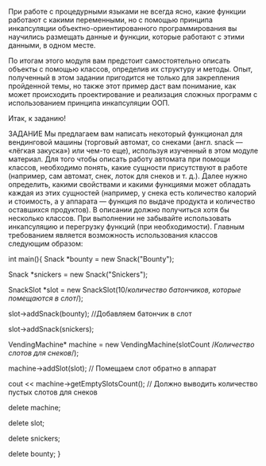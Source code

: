 При работе с процедурными языками не всегда ясно, какие функции работают с какими переменными, но с помощью принципа инкапсуляции объектно-ориентированного программирования вы научились размещать данные и функции, которые работают с этими данными, в одном месте.

По итогам этого модуля вам предстоит самостоятельно описать объекты с помощью классов, определив их структуру и методы. Опыт, полученный в этом задании пригодится не только для закрепления пройденной темы, но также этот пример даст вам понимание, как может происходить проектирование и реализация сложных программ с использованием принципа инкапсуляции ООП.

Итак, к заданию!

ЗАДАНИЕ
Мы предлагаем вам написать некоторый функционал для вендинговой машины (торговый автомат, со снеками (англ. snack — «лёгкая закуска») или чем-то еще), используя изученный в этом модуле материал.
Для того чтобы описать работу автомата при помощи классов, необходимо понять, какие сущности присутствуют в работе (например, сам автомат, снек, лоток для снеков и т. д.).
Далее нужно определить, какими свойствами и какими функциями может обладать каждая из этих сущностей (например, у снека есть количество калорий и стоимость, а у аппарата — функция по выдаче продукта и количество оставшихся продуктов).
В описании должно получиться хотя бы несколько классов. При выполнении не забывайте использовать инкапсуляцию и перегрузку функций (при необходимости).
Главным требованием является возможность использования классов следующим образом:

int main(){
  Snack *bounty = new Snack("Bounty");
  
  Snack *snickers = new Snack("Snickers");
  
  SnackSlot *slot = new SnackSlot(10/*количество батончиков, которые помещаются в слот*/);
  
  slot->addSnack(bounty); //Добавляем батончик в слот
  
  slot->addSnack(snickers); 
  
  VendingMachine* machine = new VendingMachine(slotCount /*Количество слотов для снеков*/);
  
  machine->addSlot(slot); // Помещаем слот обратно в аппарат
  
  cout << machine->getEmptySlotsCount(); // Должно выводить количество пустых слотов для снеков
  
  delete machine;
  
  delete slot;
  
  delete snickers;
 
 delete bounty;
}
